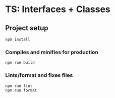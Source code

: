 # TS: Interfaces + Classes


## Project setup

```
npm install
```

### Compiles and minifies for production

```
npm run build
```

### Lints/format and fixes files

```
npm run lint
npm run format
```
